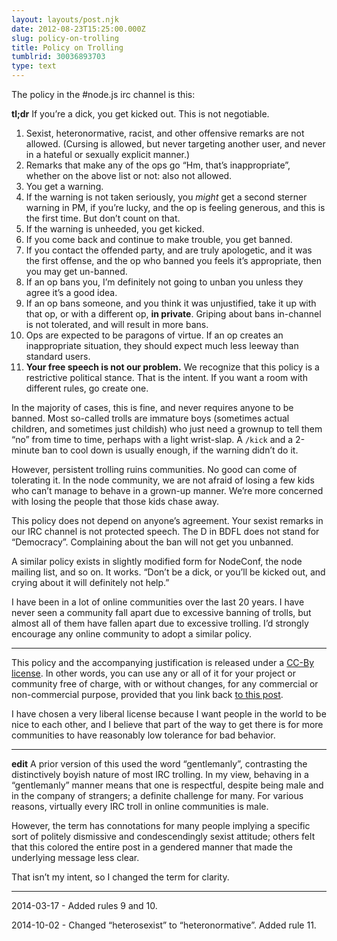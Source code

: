 ```yaml
---
layout: layouts/post.njk
date: 2012-08-23T15:25:00.000Z
slug: policy-on-trolling
title: Policy on Trolling
tumblrid: 30036893703
type: text
---
```

<p>The policy in the #node.js irc channel is this:</p>

<p><strong>tl;dr</strong> If you&rsquo;re a dick, you get kicked out.  This is not negotiable.</p>

<ol><li>Sexist, heteronormative, racist, and other offensive remarks are not allowed.  (Cursing is allowed, but never targeting another user, and never in a hateful or sexually explicit manner.)</li>
<li>Remarks that make any of the ops go &ldquo;Hm, that&rsquo;s inappropriate&rdquo;, whether on the above list or not: also not allowed.</li>
<li>You get a warning.</li>
<li>If the warning is not taken seriously, you <em>might</em> get a second sterner warning in PM, if you&rsquo;re lucky, and the op is feeling generous, and this is the first time.  But don&rsquo;t count on that.</li>
<li>If the warning is unheeded, you get kicked.</li>
<li>If you come back and continue to make trouble, you get banned.</li>
<li>If you contact the offended party, and are truly apologetic, and it was the first offense, and the op who banned you feels it&rsquo;s appropriate, then you may get un-banned.</li>
<li>If an op bans you, I&rsquo;m definitely not going to unban you unless they agree it&rsquo;s a good idea.</li>
<li>If an op bans someone, and you think it was unjustified, take it up with that op, or with a different op, <strong>in private</strong>.  Griping about bans in-channel is not tolerated, and will result in more bans.</li>
<li>Ops are expected to be paragons of virtue.  If an op creates an inappropriate situation, they should expect much less leeway than standard users.</li>
<li><strong>Your free speech is not our problem.</strong>  We recognize that this policy is a restrictive political stance.  That is the intent.  If you want a room with different rules, go create one.</li>
</ol><p>In the majority of cases, this is fine, and never requires anyone to be banned.  Most so-called trolls are immature boys (sometimes actual children, and sometimes just childish) who just need a grownup to tell them &ldquo;no&rdquo; from time to time, perhaps with a light wrist-slap.  A <code>/kick</code> and a 2-minute ban to cool down is usually enough, if the warning didn&rsquo;t do it.</p>

<p>However, persistent trolling ruins communities.  No good can come of tolerating it.  In the node community, we are not afraid of losing a few kids who can&rsquo;t manage to behave in a grown-up manner.  We&rsquo;re more concerned with losing the people that those kids chase away.</p>

<p>This policy does not depend on anyone&rsquo;s agreement.  Your sexist remarks in our IRC channel is not protected speech.  The D in BDFL does not stand for &ldquo;Democracy&rdquo;.  Complaining about the ban will not get you unbanned.</p>

<p>A similar policy exists in slightly modified form for NodeConf, the node mailing list, and so on.  It works.  &ldquo;Don&rsquo;t be a dick, or you&rsquo;ll be kicked out, and crying about it will definitely not help.&rdquo;</p>

<p>I have been in a lot of online communities over the last 20 years.  I have never seen a community fall apart due to excessive banning of trolls, but almost all of them have fallen apart due to excessive trolling.  I&rsquo;d strongly encourage any online community to adopt a similar policy.</p>

<hr><p>This policy and the accompanying justification is released under a <a href="http://creativecommons.org/licenses/by/3.0/">CC-By license</a>.  In other words, you can use any or all of it for your project or community free of charge, with or without changes, for any commercial or non-commercial purpose, provided that you link back <a href="http://blog.izs.me/post/30036893703/policy-on-trolling">to this post</a>.</p>

<p>I have chosen a very liberal license because I want people in the world to be nice to each other, and I believe that part of the way to get there is for more communities to have reasonably low tolerance for bad behavior.</p>

<hr><p><strong>edit</strong>  A prior version of this used the word &ldquo;gentlemanly&rdquo;, contrasting the distinctively boyish nature of most IRC trolling.  In my view, behaving in a &ldquo;gentlemanly&rdquo; manner means that one is respectful, despite being male and in the company of strangers; a definite challenge for many.  For various reasons, virtually every IRC troll in online communities is male.</p>

<p>However, the term has connotations for many people implying a specific sort of politely dismissive and condescendingly sexist attitude; others felt that this colored the entire post in a gendered manner that made the underlying message less clear.</p>

<p>That isn&rsquo;t my intent, so I changed the term for clarity.</p>

<hr><p>2014-03-17 - Added rules 9 and 10.</p>

<p>2014-10-02 - Changed &ldquo;heterosexist&rdquo; to &ldquo;heteronormative&rdquo;.  Added rule 11.</p>
